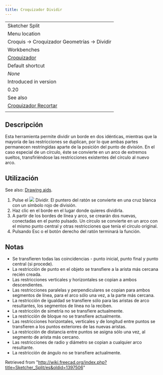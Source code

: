 ```yaml
---
title: Croquizador Dividir
---
```

|  |
| --- |
| Sketcher Split |
| Menu location |
| Croquis → Croquizador Geometrías → Dividir |
| Workbenches |
| [Croquizador](/Sketcher_Workbench/es "Sketcher Workbench/es") |
| Default shortcut |
| *None* |
| Introduced in version |
| 0.20 |
| See also |
| [Croquizador Recortar](/Sketcher_Trimming/es "Sketcher Trimming/es") |
|  |

## Descripción

Esta herramienta permite dividir un borde en dos idénticas, mientras que la mayoría de las restricciones se duplican, por lo que ambas partes permanecen restringidas aparte de la posición del punto de división. En el caso especial de un círculo, éste se convierte en un arco de extremos sueltos, transfiriéndose las restricciones existentes del círculo al nuevo arco.

## Utilización

See also: [Drawing aids](/Sketcher_Workbench#Drawing_aids "Sketcher Workbench").

1. Pulse el ![](/images/Sketcher_Split.svg) Dividir. El puntero del ratón se convierte en una cruz blanca con un símbolo rojo de división.
2. Haz clic en el borde en el lugar donde quieres dividirla.
3. A partir de los bordes de línea y arco, se crearán dos nuevas, conectadas en el punto pulsado. Un círculo se convierte en un arco con el mismo punto central y otras restricciones que tenía el círculo original.
4. Pulsando Esc o el botón derecho del ratón terminará la función.

## Notas

* Se transfieren todas las coincidencias - punto inicial, punto final y punto central (si procede).
* La restricción de punto en el objeto se transfiere a la arista más cercana recién creada.
* Las restricciones verticales y horizontales se copian a ambos descendientes.
* Las restricciones paralelas y perpendiculares se copian para ambos segmentos de línea, para el arco sólo una vez, a la parte más cercana.
* La restricción de igualdad se transfiere sólo para las aristas de arco resultantes, los segmentos de línea no la reciben.
* La restricción de simetría no se transfiere actualmente.
* La restricción de bloque no se transfiere actualmente.
* Las restricciones horizontales, verticales y de longitud entre puntos se transfieren a los puntos exteriores de las nuevas aristas.
* La restricción de distancia entre puntos se asigna sólo una vez, al segmento de arista más cercano.
* Las restricciones de radio y diámetro se copian a cualquier arco resultante.
* La restricción de ángulo no se transfiere actualmente.

Retrieved from "<http://wiki.freecad.org/index.php?title=Sketcher_Split/es&oldid=1397506>"
